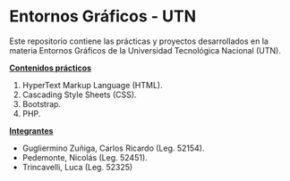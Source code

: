 # Entornos Gráficos - UTN

Este repositorio contiene las prácticas y proyectos desarrollados en la materia Entornos Gráficos de la Universidad Tecnológica Nacional (UTN).

**<u>Contenidos prácticos</u>**

1. HyperText Markup Language (HTML).
2. Cascading Style Sheets (CSS).
3. Bootstrap.
4. PHP.

**<u>Integrantes</u>**

+ Gugliermino Zuñiga, Carlos Ricardo (Leg. 52154).
+ Pedemonte, Nicolás (Leg. 52451).
+ Trincavelli, Luca (Leg. 52325)
